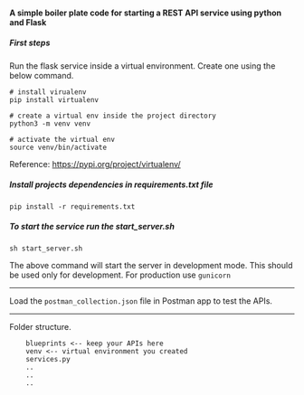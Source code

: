 #### A simple boiler plate code for starting a REST API service using python and Flask

##### First steps

Run the flask service inside a virtual environment. Create one using the below command.

```
# install virualenv
pip install virtualenv

# create a virtual env inside the project directory
python3 -m venv venv

# activate the virtual env
source venv/bin/activate
```

Reference: https://pypi.org/project/virtualenv/

##### Install projects dependencies in requirements.txt file
```
pip install -r requirements.txt 
```

##### To start the service run the start_server.sh 
```
sh start_server.sh
```
The above command will start the server in development mode. 
This should be used only for development. For production use `gunicorn`

---
Load the `postman_collection.json` file in Postman app to test the APIs.

---
Folder structure.
```
    blueprints <-- keep your APIs here
    venv <-- virtual environment you created
    services.py 
    ..
    ..
    ..
```







